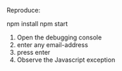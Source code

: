 Reproduce:

npm install
npm start

1. Open the debugging console
2. enter any email-address
3. press enter
4. Observe the Javascript exception
